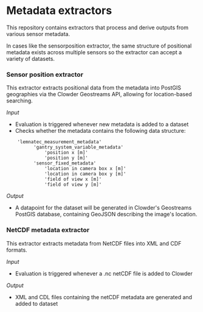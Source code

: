 # Metadata extractors

This repository contains extractors that process and derive outputs from various sensor metadata. 

In cases like the sensorposition extractor, the same structure of positional metadata exists across multiple 
sensors so the extractor can accept a variety of datasets.


### Sensor position extractor
This extractor extracts positional data from the metadata into PostGIS geographies via the Clowder
Geostreams API, allowing for location-based searching. 

_Input_

  - Evaluation is triggered whenever new metadata is added to a dataset
  - Checks whether the metadata contains the following data structure:
```
    'lemnatec_measurement_metadata'
          'gantry_system_variable_metadata'
              'position x [m]'
              'position y [m]'
          'sensor_fixed_metadata'
              'location in camera box x [m]'
              'location in camera box y [m]'
              'field of view x [m]'
              'field of view y [m]'
```
  			
_Output_

  - A datapoint for the dataset will be generated in Clowder's Geostreams PostGIS database,
    containing GeoJSON describing the image's location.


### NetCDF metadata extractor
This extractor extracts metadata from NetCDF files into XML and CDF formats.

_Input_

  - Evaluation is triggered whenever a .nc netCDF file is added to Clowder
  			
_Output_

  - XML and CDL files containing the netCDF metadata are generated and added to dataset
  